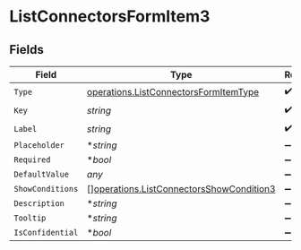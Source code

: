 # ListConnectorsFormItem3


## Fields

| Field                                                                                                | Type                                                                                                 | Required                                                                                             | Description                                                                                          | Example                                                                                              |
| ---------------------------------------------------------------------------------------------------- | ---------------------------------------------------------------------------------------------------- | ---------------------------------------------------------------------------------------------------- | ---------------------------------------------------------------------------------------------------- | ---------------------------------------------------------------------------------------------------- |
| `Type`                                                                                               | [operations.ListConnectorsFormItemType](../../models/operations/listconnectorsformitemtype.md)       | :heavy_check_mark:                                                                                   | N/A                                                                                                  |                                                                                                      |
| `Key`                                                                                                | *string*                                                                                             | :heavy_check_mark:                                                                                   | N/A                                                                                                  |                                                                                                      |
| `Label`                                                                                              | *string*                                                                                             | :heavy_check_mark:                                                                                   | N/A                                                                                                  |                                                                                                      |
| `Placeholder`                                                                                        | **string*                                                                                            | :heavy_minus_sign:                                                                                   | N/A                                                                                                  |                                                                                                      |
| `Required`                                                                                           | **bool*                                                                                              | :heavy_minus_sign:                                                                                   | N/A                                                                                                  |                                                                                                      |
| `DefaultValue`                                                                                       | *any*                                                                                                | :heavy_minus_sign:                                                                                   | N/A                                                                                                  | {}                                                                                                   |
| `ShowConditions`                                                                                     | [][operations.ListConnectorsShowCondition3](../../models/operations/listconnectorsshowcondition3.md) | :heavy_minus_sign:                                                                                   | N/A                                                                                                  |                                                                                                      |
| `Description`                                                                                        | **string*                                                                                            | :heavy_minus_sign:                                                                                   | N/A                                                                                                  |                                                                                                      |
| `Tooltip`                                                                                            | **string*                                                                                            | :heavy_minus_sign:                                                                                   | N/A                                                                                                  |                                                                                                      |
| `IsConfidential`                                                                                     | **bool*                                                                                              | :heavy_minus_sign:                                                                                   | N/A                                                                                                  |                                                                                                      |